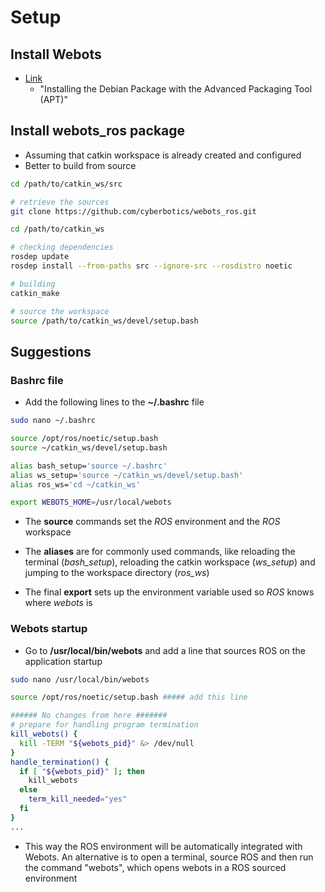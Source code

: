 # Setup
## Install Webots
* [Link](https://cyberbotics.com/doc/guide/installation-procedure)
  * "Installing the Debian Package with the Advanced Packaging Tool (APT)"
## Install webots_ros package
* Assuming that catkin workspace is already created and configured
* Better to build from source 

```bash
cd /path/to/catkin_ws/src

# retrieve the sources
git clone https://github.com/cyberbotics/webots_ros.git

cd /path/to/catkin_ws

# checking dependencies
rosdep update
rosdep install --from-paths src --ignore-src --rosdistro noetic

# building
catkin_make

# source the workspace 
source /path/to/catkin_ws/devel/setup.bash
```

## Suggestions
### Bashrc file
* Add the following lines to the **~/.bashrc** file 
```bash
sudo nano ~/.bashrc
```

```bash
source /opt/ros/noetic/setup.bash
source ~/catkin_ws/devel/setup.bash

alias bash_setup='source ~/.bashrc'
alias ws_setup='source ~/catkin_ws/devel/setup.bash'
alias ros_ws='cd ~/catkin_ws'

export WEBOTS_HOME=/usr/local/webots
```

* The **source** commands set the *ROS* environment and the *ROS* workspace

* The **aliases** are for commonly used commands, like reloading the terminal (*bash_setup*), reloading the catkin workspace (*ws_setup*) and jumping to the workspace directory (*ros_ws*)

* The final **export** sets up the environment variable used so *ROS* knows where *webots* is

### Webots startup
* Go to **/usr/local/bin/webots** and add a line that sources ROS on the application startup

```bash
sudo nano /usr/local/bin/webots
```
```bash
source /opt/ros/noetic/setup.bash ##### add this line

###### No changes from here #######
# prepare for handling program termination
kill_webots() {
  kill -TERM "${webots_pid}" &> /dev/null
}
handle_termination() {
  if [ "${webots_pid}" ]; then
    kill_webots
  else
    term_kill_needed="yes"
  fi
}
...
```
* This way the ROS environment will be automatically integrated with Webots. An alternative is to open a terminal, source ROS and then run the command "webots", which opens webots in a ROS sourced environment
